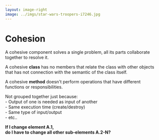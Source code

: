 ```yaml
---
layout: image-right
image: ../imgs/star-wars-troopers-i7246.jpg
---
```


# Cohesion

<p v-click>
A cohesive component solves a single problem, 
all its parts collaborate together to resolve it.
</p>
<p v-click>
  A cohesive <strong>class</strong> has no members that relate the class with 
  other objects that has not connection with the semantic of the class itself.
</p>
<p v-click>
  A cohesive <strong>method</strong> doesn't perform operations that have 
  different functions or responsibilities.
</p>
<p v-click>
  Not grouped together just because:
  <br> - Output of one is needed as input of another
  <br> - Same execution time (create/destroy)
  <br> - Same type of input/output
  <br> - etc..
</p>

<strong v-click>
If I change element A.1,
<br>
do I have to change all other sub-elements A.2-N?
</strong>

